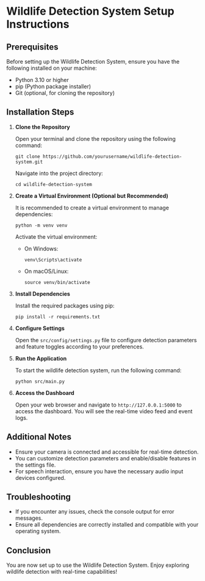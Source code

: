 # Wildlife Detection System Setup Instructions

## Prerequisites

Before setting up the Wildlife Detection System, ensure you have the following installed on your machine:

- Python 3.10 or higher
- pip (Python package installer)
- Git (optional, for cloning the repository)

## Installation Steps

1. **Clone the Repository**

   Open your terminal and clone the repository using the following command:

   ```
   git clone https://github.com/yourusername/wildlife-detection-system.git
   ```

   Navigate into the project directory:

   ```
   cd wildlife-detection-system
   ```

2. **Create a Virtual Environment (Optional but Recommended)**

   It is recommended to create a virtual environment to manage dependencies:

   ```
   python -m venv venv
   ```

   Activate the virtual environment:

   - On Windows:
     ```
     venv\Scripts\activate
     ```
   - On macOS/Linux:
     ```
     source venv/bin/activate
     ```

3. **Install Dependencies**

   Install the required packages using pip:

   ```
   pip install -r requirements.txt
   ```

4. **Configure Settings**

   Open the `src/config/settings.py` file to configure detection parameters and feature toggles according to your preferences.

5. **Run the Application**

   To start the wildlife detection system, run the following command:

   ```
   python src/main.py
   ```

6. **Access the Dashboard**

   Open your web browser and navigate to `http://127.0.0.1:5000` to access the dashboard. You will see the real-time video feed and event logs.

## Additional Notes

- Ensure your camera is connected and accessible for real-time detection.
- You can customize detection parameters and enable/disable features in the settings file.
- For speech interaction, ensure you have the necessary audio input devices configured.

## Troubleshooting

- If you encounter any issues, check the console output for error messages.
- Ensure all dependencies are correctly installed and compatible with your operating system.

## Conclusion

You are now set up to use the Wildlife Detection System. Enjoy exploring wildlife detection with real-time capabilities!